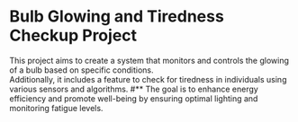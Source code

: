 # Bulb Glowing and Tiredness Checkup Project

This project aims to create a system that monitors and controls the glowing of a bulb based on specific conditions.
<br>
 Additionally, it includes a feature to check for tiredness in individuals using various sensors and algorithms.
 #** The goal is to enhance energy efficiency and promote well-being by ensuring optimal lighting and monitoring fatigue levels.
